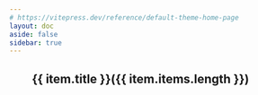 ```yaml
---
# https://vitepress.dev/reference/default-theme-home-page
layout: doc
aside: false
sidebar: true
---
```


<script setup>

import {
  VPTeamPage,
  VPTeamPageTitle,
  VPTeamMembers
} from 'vitepress/theme'

import { useData } from 'vitepress'

const { theme, page, frontmatter } = useData()

</script>

<VPTeamPage style="padding-bottom: unset !important;">
  <VPTeamPageTitle>
    <template #title>
      Weekly
    </template>
    <template #lead>
      人生流水账
    </template>
  </VPTeamPageTitle>
</VPTeamPage>

<div class="yearList" v-for="item in theme.weekly">

## {{ item.title }}({{ item.items.length }})

<WeeklyList :items ="item.items" />

</div>

<style scoped lang="less">

.yearList {
  max-width: 750px;
    padding: 0 40px;
    margin: 0 auto;
        @media (max-width: 419px) {
            padding: 0 5px;
        }

}
</style>